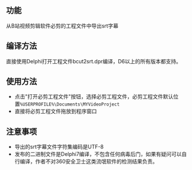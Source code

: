 ## 功能

从B站视频剪辑软件必剪的工程文件中导出srt字幕

## 编译方法

直接使用Delphi打开工程文件bcut2srt.dpr编译，D6以上的所有版本都支持。

## 使用方法

- 点击"打开必剪工程文件"按钮，选择必剪工程文件，必剪工程文件默认位置`%USERPROFILE%\Documents\MYVideoProject`
- 直接将必剪工程文件拖放到程序窗口

## 注意事项

- 导出的srt字幕文件字符集编码是UTF-8
- 发布的二进制文件是Delphi7编译，不包含任何病毒后门，如果有疑问可以自行编译，作者不对360安全卫士这类流氓软件的检测结果负责。
